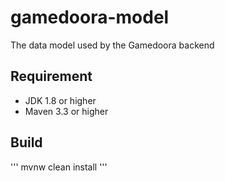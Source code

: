 # gamedoora-model
The data model used by the Gamedoora backend

## Requirement 
- JDK 1.8 or higher
- Maven 3.3 or higher 

## Build 
'''
mvnw clean install
'''
